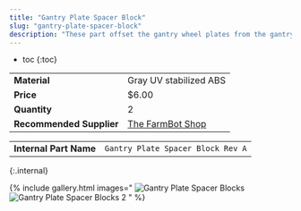```yaml
---
title: "Gantry Plate Spacer Block"
slug: "gantry-plate-spacer-block"
description: "These part offset the gantry wheel plates from the gantry columns, and serve as attachment spacers for v-wheels."
---
```


* toc
{:toc}


|                              |                              |
|------------------------------|------------------------------|
|**Material**                  |Gray UV stabilized ABS
|**Price**                     |$6.00
|**Quantity**                  |2
|**Recommended Supplier**      |[The FarmBot Shop](http://shop.farm.bot)

|                              |                              |
|------------------------------|------------------------------|
|**Internal Part Name**        |`Gantry Plate Spacer Block Rev A`
{:.internal}

{% include gallery.html images="
![Gantry Plate Spacer Blocks](_images/gantry_plate_spacer_blocks.jpg)
![Gantry Plate Spacer Blocks 2](_images/gantry_plate_spacer_blocks_2.jpg)
" %}